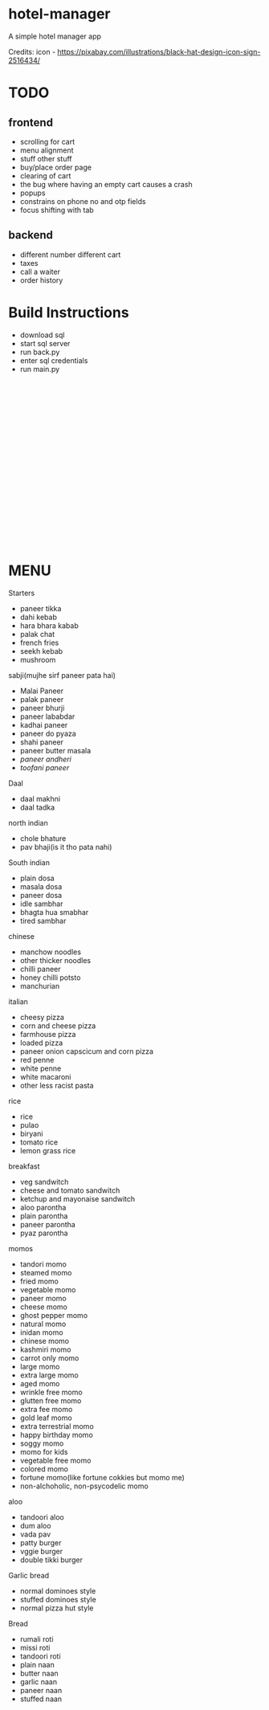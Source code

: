 # hotel-manager
A simple hotel manager app

Credits:
icon - https://pixabay.com/illustrations/black-hat-design-icon-sign-2516434/

<h1> TODO </h1>
<h2> frontend </h2>

- scrolling for cart
- menu alignment
- stuff other stuff
- buy/place order page
- clearing of cart
- the bug where having an empty cart causes a crash
- popups
- constrains on phone no and otp fields
- focus shifting with tab

<h2> backend </h2>

- different number different cart
- taxes
- call a waiter
- order history

<h1> Build Instructions</h1>

- download sql
- start sql server
- run back.py
- enter sql credentials
- run main.py


<br>
<br>
<br>
<br>
<br>
<br>
<br>
<br>
<br>
<br>
<br>
<br>
<br>
<br>
<br>
<br>
<br>
<br>
<br>


<h1> MENU </h1>

Starters
- paneer tikka
- dahi kebab
- hara bhara kabab
- palak chat
- french fries
- seekh kebab
- mushroom

sabji(mujhe sirf paneer pata hai)
- Malai Paneer
- palak paneer
- paneer bhurji
- paneer lababdar
- kadhai paneer
- paneer do pyaza
- shahi paneer
- paneer butter masala
- <em>paneer andheri
- toofani paneer</em>

Daal
- daal makhni
- daal tadka

north indian
- chole bhature
- pav bhaji(is it tho pata nahi)

South indian
- plain dosa
- masala dosa
- paneer dosa
- idle sambhar
- bhagta hua smabhar
- tired sambhar

chinese
- manchow noodles
- other thicker noodles
- chilli paneer
- honey chilli potsto
- manchurian

italian
- cheesy pizza
- corn and cheese pizza
- farmhouse pizza
- loaded pizza
- paneer onion capscicum and corn pizza
- red penne
- white penne
- white macaroni
- other less racist pasta

rice
- rice
- pulao
- biryani
- tomato rice
- lemon grass rice

breakfast
- veg sandwitch
- cheese and tomato sandwitch
- ketchup and mayonaise sandwitch
- aloo parontha
- plain parontha
- paneer parontha
- pyaz parontha

momos
- tandori momo
- steamed momo
- fried momo
- vegetable momo
- paneer momo
- cheese momo
- ghost pepper momo
- natural momo
- inidan momo
- chinese momo
- kashmiri momo
- carrot only momo
- large momo
- extra large momo
- aged momo
- wrinkle free momo
- glutten free momo
- extra fee momo
- gold leaf momo
- extra terrestrial momo
- happy birthday momo
- soggy momo
- momo for kids
- vegetable free momo
- colored momo
- fortune momo(like fortune cokkies but momo me)
- non-alchoholic, non-psycodelic momo

aloo
- tandoori aloo
- dum aloo
- vada pav
- patty burger
- vggie burger
- double tikki burger

Garlic bread
- normal dominoes style
- stuffed dominoes style
- normal pizza hut style

Bread
 - rumali roti
 - missi roti
 - tandoori roti
 - plain naan
 - butter naan
 - garlic naan
 - paneer naan
 - stuffed naan
